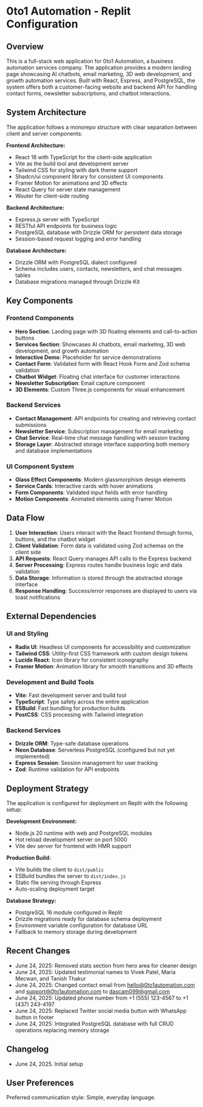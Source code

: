 # 0to1 Automation - Replit Configuration

## Overview

This is a full-stack web application for 0to1 Automation, a business automation services company. The application provides a modern landing page showcasing AI chatbots, email marketing, 3D web development, and growth automation services. Built with React, Express, and PostgreSQL, the system offers both a customer-facing website and backend API for handling contact forms, newsletter subscriptions, and chatbot interactions.

## System Architecture

The application follows a monorepo structure with clear separation between client and server components:

**Frontend Architecture:**
- React 18 with TypeScript for the client-side application
- Vite as the build tool and development server
- Tailwind CSS for styling with dark theme support
- Shadcn/ui component library for consistent UI components
- Framer Motion for animations and 3D effects
- React Query for server state management
- Wouter for client-side routing

**Backend Architecture:**
- Express.js server with TypeScript
- RESTful API endpoints for business logic
- PostgreSQL database with Drizzle ORM for persistent data storage
- Session-based request logging and error handling

**Database Architecture:**
- Drizzle ORM with PostgreSQL dialect configured
- Schema includes users, contacts, newsletters, and chat messages tables
- Database migrations managed through Drizzle Kit

## Key Components

### Frontend Components
- **Hero Section**: Landing page with 3D floating elements and call-to-action buttons
- **Services Section**: Showcases AI chatbots, email marketing, 3D web development, and growth automation
- **Interactive Demo**: Placeholder for service demonstrations
- **Contact Form**: Validated form with React Hook Form and Zod schema validation
- **Chatbot Widget**: Floating chat interface for customer interactions
- **Newsletter Subscription**: Email capture component
- **3D Elements**: Custom Three.js components for visual enhancement

### Backend Services
- **Contact Management**: API endpoints for creating and retrieving contact submissions
- **Newsletter Service**: Subscription management for email marketing
- **Chat Service**: Real-time chat message handling with session tracking
- **Storage Layer**: Abstracted storage interface supporting both memory and database implementations

### UI Component System
- **Glass Effect Components**: Modern glassmorphism design elements
- **Service Cards**: Interactive cards with hover animations
- **Form Components**: Validated input fields with error handling
- **Motion Components**: Animated elements using Framer Motion

## Data Flow

1. **User Interaction**: Users interact with the React frontend through forms, buttons, and the chatbot widget
2. **Client Validation**: Form data is validated using Zod schemas on the client side
3. **API Requests**: React Query manages API calls to the Express backend
4. **Server Processing**: Express routes handle business logic and data validation
5. **Data Storage**: Information is stored through the abstracted storage interface
6. **Response Handling**: Success/error responses are displayed to users via toast notifications

## External Dependencies

### UI and Styling
- **Radix UI**: Headless UI components for accessibility and customization
- **Tailwind CSS**: Utility-first CSS framework with custom design tokens
- **Lucide React**: Icon library for consistent iconography
- **Framer Motion**: Animation library for smooth transitions and 3D effects

### Development and Build Tools
- **Vite**: Fast development server and build tool
- **TypeScript**: Type safety across the entire application
- **ESBuild**: Fast bundling for production builds
- **PostCSS**: CSS processing with Tailwind integration

### Backend Services
- **Drizzle ORM**: Type-safe database operations
- **Neon Database**: Serverless PostgreSQL (configured but not yet implemented)
- **Express Session**: Session management for user tracking
- **Zod**: Runtime validation for API endpoints

## Deployment Strategy

The application is configured for deployment on Replit with the following setup:

**Development Environment:**
- Node.js 20 runtime with web and PostgreSQL modules
- Hot reload development server on port 5000
- Vite dev server for frontend with HMR support

**Production Build:**
- Vite builds the client to `dist/public`
- ESBuild bundles the server to `dist/index.js`
- Static file serving through Express
- Auto-scaling deployment target

**Database Strategy:**
- PostgreSQL 16 module configured in Replit
- Drizzle migrations ready for database schema deployment
- Environment variable configuration for database URL
- Fallback to memory storage during development

## Recent Changes

- June 24, 2025: Removed stats section from hero area for cleaner design
- June 24, 2025: Updated testimonial names to Vivek Patel, Maria Mecwan, and Tanish Thakur
- June 24, 2025: Changed contact email from hello@0to1automation.com and support@0to1automation.com to dascam099@gmail.com
- June 24, 2025: Updated phone number from +1 (555) 123-4567 to +1 (437) 243-4197
- June 24, 2025: Replaced Twitter social media button with WhatsApp button in footer
- June 24, 2025: Integrated PostgreSQL database with full CRUD operations replacing memory storage

## Changelog

- June 24, 2025. Initial setup

## User Preferences

Preferred communication style: Simple, everyday language.